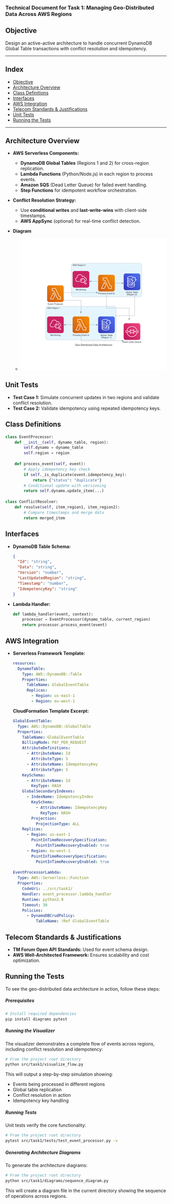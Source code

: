 ### **Technical Document for Task 1: Managing Geo-Distributed Data Across AWS Regions**  

## **Objective**
Design an active-active architecture to handle concurrent DynamoDB Global Table transactions with conflict resolution and idempotency.  

---

## **Index**
- [Objective](#objective)
- [Architecture Overview](#architecture-overview)
- [Class Definitions](#class-definitions)
- [Interfaces](#interfaces)
- [AWS Integration](#aws-integration)
- [Telecom Standards & Justifications](#telecom-standards--justifications)
- [Unit Tests](#unit-tests)
- [Running the Tests](#running-the-tests)

---

## **Architecture Overview**  
- **AWS Serverless Components:**  
  - **DynamoDB Global Tables** (Regions 1 and 2) for cross-region replication.  
  - **Lambda Functions** (Python/Node.js) in each region to process events.  
  - **Amazon SQS** (Dead Letter Queue) for failed event handling.  
  - **Step Functions** for idempotent workflow orchestration.  

- **Conflict Resolution Strategy:**  
  - Use **conditional writes** and **last-write-wins** with client-side timestamps.  
  - **AWS AppSync** (optional) for real-time conflict detection.  

- **Diagram**
  - ![Active-Active Architecture Overview](geo-distributed_data_architecture.png)

## **Unit Tests**  
- **Test Case 1:** Simulate concurrent updates in two regions and validate conflict resolution.  
- **Test Case 2:** Validate idempotency using repeated idempotency keys.  

## Class Definitions
```python
class EventProcessor:
    def __init__(self, dynamo_table, region):
        self.dynamo = dynamo_table
        self.region = region

    def process_event(self, event):
        # Apply idempotency key check
        if self._is_duplicate(event.idempotency_key):
            return {"status": "duplicate"}
        # Conditional update with versioning
        return self.dynamo.update_item(...)

class ConflictResolver:
    def resolve(self, item_region1, item_region2):
        # Compare timestamps and merge data
        return merged_item
```

## Interfaces
- **DynamoDB Table Schema:**  
  ```json
  {
    "Id": "string",
    "Data": "string",
    "Version": "number",
    "LastUpdatedRegion": "string",
    "Timestamp": "number",
    "IdempotencyKey": "string"
  }
  ```
- **Lambda Handler:**  
  ```python
  def lambda_handler(event, context):
      processor = EventProcessor(dynamo_table, current_region)
      return processor.process_event(event)
  ```

## AWS Integration
- **Serverless Framework Template:**  
  ```yaml
  resources:
    DynamoTable:
      Type: AWS::DynamoDB::Table
      Properties:
        TableName: GlobalEventTable
        Replicas:
          - Region: us-east-1
          - Region: eu-west-1
  ```

  **CloudFormation Template Excerpt:**
  ```yaml
  GlobalEventTable:
    Type: AWS::DynamoDB::GlobalTable
    Properties:
      TableName: GlobalEventTable
      BillingMode: PAY_PER_REQUEST
      AttributeDefinitions:
        - AttributeName: Id
          AttributeType: S
        - AttributeName: IdempotencyKey
          AttributeType: S
      KeySchema:
        - AttributeName: Id
          KeyType: HASH
      GlobalSecondaryIndexes:
        - IndexName: IdempotencyIndex
          KeySchema:
            - AttributeName: IdempotencyKey
              KeyType: HASH
          Projection:
            ProjectionType: ALL
      Replicas:
        - Region: us-east-1
          PointInTimeRecoverySpecification:
            PointInTimeRecoveryEnabled: true
        - Region: eu-west-1
          PointInTimeRecoverySpecification:
            PointInTimeRecoveryEnabled: true
            
  EventProcessorLambda:
    Type: AWS::Serverless::Function
    Properties:
      CodeUri: ../src/task1/
      Handler: event_processor.lambda_handler
      Runtime: python3.9
      Timeout: 30
      Policies:
        - DynamoDBCrudPolicy:
            TableName: !Ref GlobalEventTable
  ```

## Telecom Standards & Justifications
- **TM Forum Open API Standards:** Used for event schema design.
- **AWS Well-Architected Framework:** Ensures scalability and cost optimization.



## **Running the Tests**
To see the geo-distributed data architecture in action, follow these steps:

##### Prerequisites
```bash
# Install required dependencies
pip install diagrams pytest
```

##### Running the Visualizer
The visualizer demonstrates a complete flow of events across regions, including conflict resolution and idempotency:

```bash
# From the project root directory
python src/task1/visualize_flow.py
```

This will output a step-by-step simulation showing:
- Events being processed in different regions
- Global table replication
- Conflict resolution in action
- Idempotency key handling

##### Running Tests
Unit tests verify the core functionality:

```bash
# From the project root directory
pytest src/task1/tests/test_event_processor.py -v
```

##### Generating Architecture Diagrams
To generate the architecture diagrams:

```bash
# From the project root directory
python src/task1/diagrams/sequence_diagram.py
```

This will create a diagram file in the current directory showing the sequence of operations across regions.
